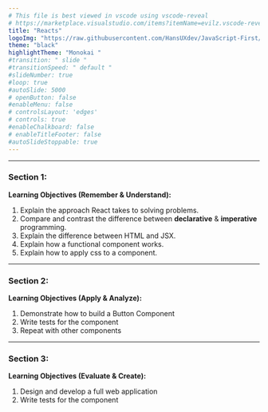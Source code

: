```yaml
---
# This file is best viewed in vscode using vscode-reveal
# https://marketplace.visualstudio.com/items?itemName=evilz.vscode-reveal
title: "Reacts"
logoImg: "https://raw.githubusercontent.com/HansUXdev/JavaScript-First/2acf5840c15af96602aceb66303ea69c5b75e344/logo.svg"
theme: "black"
highlightTheme: "Monokai "
#transition: " slide "
#transitionSpeed: " default " 
#slideNumber: true
#loop: true
#autoSlide: 5000 
# openButton: false
#enableMenu: false
# controlsLayout: 'edges'
# controls: true
#enableChalkboard: false
# enableTitleFooter: false
#autoSlideStoppable: true
---
```


<link rel='stylesheet' href='theme.css'>
<style>
</style>



---

### Section 1:
**Learning Objectives (Remember & Understand):**
1. Explain the approach React takes to solving problems.
2. Compare and contrast the difference between **declarative** & **imperative** programming.
3. Explain the difference between HTML and JSX.
4. Explain how a functional component works.
5. Explain how to apply css to a component.

---

### Section 2:
**Learning Objectives (Apply & Analyze):**
1. Demonstrate how to build a Button Component 
2. Write tests for the component 
3. Repeat with other components

---


### Section 3:
**Learning Objectives (Evaluate & Create):**
1. Design and develop a full web application
2. Write tests for the component
